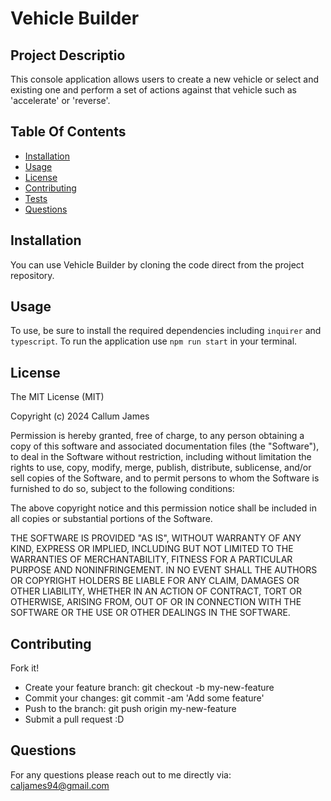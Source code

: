 # Vehicle Builder

## Project Descriptio
This console application allows users to create a new vehicle or select and existing one and perform a set of actions against that vehicle such as 'accelerate' or 'reverse'.

## Table Of Contents
* [Installation](#installation)
* [Usage](#usage)
* [License](#license)
* [Contributing](#contributing)
* [Tests](#tests)
* [Questions](#questions)

## Installation
You can use Vehicle Builder by cloning the code direct from the project repository.

## Usage
To use, be sure to install the required dependencies including `inquirer` and `typescript`.
To run the application use `npm run start` in your terminal.

## License
The MIT License (MIT)

Copyright (c) 2024 Callum James

Permission is hereby granted, free of charge, to any person obtaining a copy of this software and associated documentation files (the "Software"), to deal in the Software without restriction, including without limitation the rights to use, copy, modify, merge, publish, distribute, sublicense, and/or sell copies of the Software, and to permit persons to whom the Software is furnished to do so, subject to the following conditions:

The above copyright notice and this permission notice shall be included in all copies or substantial portions of the Software.

THE SOFTWARE IS PROVIDED "AS IS", WITHOUT WARRANTY OF ANY KIND, EXPRESS OR IMPLIED, INCLUDING BUT NOT LIMITED TO THE WARRANTIES OF MERCHANTABILITY, FITNESS FOR A PARTICULAR PURPOSE AND NONINFRINGEMENT. IN NO EVENT SHALL THE AUTHORS OR COPYRIGHT HOLDERS BE LIABLE FOR ANY CLAIM, DAMAGES OR OTHER LIABILITY, WHETHER IN AN ACTION OF CONTRACT, TORT OR OTHERWISE, ARISING FROM, OUT OF OR IN CONNECTION WITH THE SOFTWARE OR THE USE OR OTHER DEALINGS IN THE SOFTWARE.

## Contributing 
Fork it!
* Create your feature branch: git checkout -b my-new-feature
* Commit your changes: git commit -am 'Add some feature'
* Push to the branch: git push origin my-new-feature
* Submit a pull request :D

## Questions
For any questions please reach out to me directly via: caljames94@gmail.com
